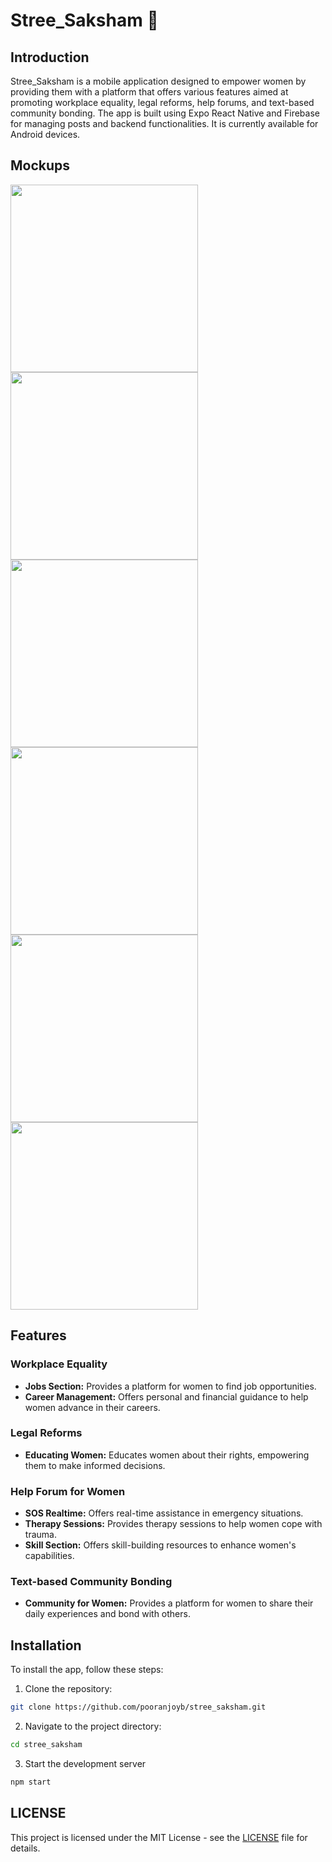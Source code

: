 # Stree_Saksham 🚀

## Introduction
Stree_Saksham is a mobile application designed to empower women by providing them with a platform that offers various features aimed at promoting workplace equality, legal reforms, help forums, and text-based community bonding. The app is built using Expo React Native and Firebase for managing posts and backend functionalities. It is currently available for Android devices.

## Mockups

<img src="https://github.com/pooranjoyb/stree_saksham/assets/90945182/8ba2c32b-e6fe-416a-b7aa-6a3cc30d832a" width=300 />
<img src="https://github.com/pooranjoyb/stree_saksham/assets/90945182/5e7fd9ad-f12f-49c2-aa75-3ee014871325" width=300 />
<img src="https://github.com/pooranjoyb/stree_saksham/assets/90945182/976695b4-9799-421b-85ec-8e38be64e9b0" width=300 />
<img src="https://github.com/pooranjoyb/stree_saksham/assets/90945182/cfe9b006-db56-411b-be43-a0dafafcaec8" width=300 />
<img src="https://github.com/pooranjoyb/stree_saksham/assets/90945182/2de3ac07-6ea1-4169-ac64-7cdd4fb2ef16" width=300 />
<img src="https://github.com/pooranjoyb/stree_saksham/assets/90945182/2028d4a0-4a73-46ce-bee8-47cc90db2cec" width=300 />

## Features

### Workplace Equality
- **Jobs Section:** Provides a platform for women to find job opportunities.
- **Career Management:** Offers personal and financial guidance to help women advance in their careers.

### Legal Reforms
- **Educating Women:** Educates women about their rights, empowering them to make informed decisions.

### Help Forum for Women
- **SOS Realtime:** Offers real-time assistance in emergency situations.
- **Therapy Sessions:** Provides therapy sessions to help women cope with trauma.
- **Skill Section:** Offers skill-building resources to enhance women's capabilities.

### Text-based Community Bonding
- **Community for Women:** Provides a platform for women to share their daily experiences and bond with others.

## Installation
To install the app, follow these steps:

1. Clone the repository: 
```bash
git clone https://github.com/pooranjoyb/stree_saksham.git
```

2. Navigate to the project directory:
```bash
cd stree_saksham
```

3. Start the development server
```bash
npm start
```
 
## LICENSE
This project is licensed under the MIT License - see the [LICENSE](LICENSE) file for details.
